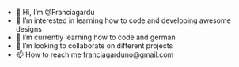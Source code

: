 - 👋 Hi, I’m @Franciagardu
- 👀 I’m interested in learning how to code and developing awesome designs
- 🌱 I’m currently learning how to code and german
- 💞️ I’m looking to collaborate on different projects
- 📫 How to reach me franciagarduno@gmail.com

<!---
Franciagardu/Franciagardu is a ✨ special ✨ repository because its `README.md` (this file) appears on your GitHub profile.
You can click the Preview link to take a look at your changes.
--->
